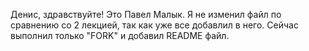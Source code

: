 Денис, здравствуйте!
Это Павел Малык. Я не изменил файл по сравнению со 2 лекцией, так как уже все добавлил в него. 
Сейчас выполнил только "FORK" и добавил README файл.